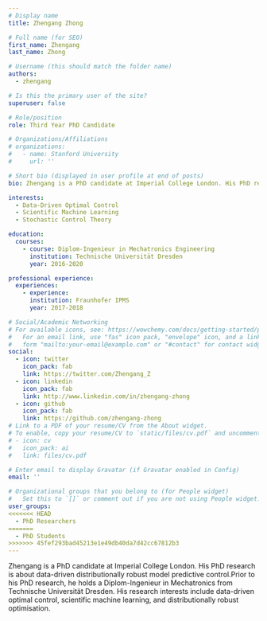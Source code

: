 ```yaml
---
# Display name
title: Zhengang Zhong

# Full name (for SEO)
first_name: Zhengang
last_name: Zhong

# Username (this should match the folder name)
authors:
  - zhengang

# Is this the primary user of the site?
superuser: false

# Role/position
role: Third Year PhD Candidate

# Organizations/Affiliations
# organizations:
#   - name: Stanford University
#     url: ''

# Short bio (displayed in user profile at end of posts)
bio: Zhengang is a PhD candidate at Imperial College London. His PhD research is about data-driven distributionally robust model predictive control.Prior to his PhD research, he holds a Diplom-Ingenieur in Mechatronics from Technische Universität Dresden. His research interests include data-driven optimal control, scientific machine learning, and distributionally robust optimisation.

interests:
  - Data-Driven Optimal Control
  - Scientific Machine Learning
  - Stochastic Control Theory

education:
  courses:
    - course: Diplom-Ingenieur in Mechatronics Engineering
      institution: Technische Universität Dresden
      year: 2016-2020

professional experience:
  experiences:
    - experience: 
      institution: Fraunhofer IPMS
      year: 2017-2018

# Social/Academic Networking
# For available icons, see: https://wowchemy.com/docs/getting-started/page-builder/#icons
#   For an email link, use "fas" icon pack, "envelope" icon, and a link in the
#   form "mailto:your-email@example.com" or "#contact" for contact widget.
social:
  - icon: twitter
    icon_pack: fab
    link: https://twitter.com/Zhengang_Z
  - icon: linkedin
    icon_pack: fab
    link: http://www.linkedin.com/in/zhengang-zhong
  - icon: github
    icon_pack: fab
    link: https://github.com/zhengang-zhong
# Link to a PDF of your resume/CV from the About widget.
# To enable, copy your resume/CV to `static/files/cv.pdf` and uncomment the lines below.
# - icon: cv
#   icon_pack: ai
#   link: files/cv.pdf

# Enter email to display Gravatar (if Gravatar enabled in Config)
email: ''

# Organizational groups that you belong to (for People widget)
#   Set this to `[]` or comment out if you are not using People widget.
user_groups:
<<<<<<< HEAD
  - PhD Researchers
=======
  - PhD Students
>>>>>>> 45fef293bad45213e1e49db40da7d42cc67812b3
---
```


Zhengang is a PhD candidate at Imperial College London. His PhD research is about data-driven distributionally robust model predictive control.Prior to his PhD research, he holds a Diplom-Ingenieur in Mechatronics from Technische Universität Dresden. His research interests include data-driven optimal control, scientific machine learning, and distributionally robust optimisation.
